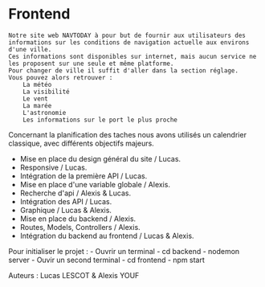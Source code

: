 # Frontend

    Notre site web NAVTODAY à pour but de fournir aux utilisateurs des informations sur les conditions de navigation actuelle aux environs d'une ville.
    Ces informations sont disponibles sur internet, mais aucun service ne les proposent sur une seule et même platforme.
    Pour changer de ville il suffit d'aller dans la section réglage.
    Vous pouvez alors retrouver :
        La météo
        La visibilité
        Le vent
        La marée
        L'astronomie
        Les informations sur le port le plus proche

Concernant la planification des taches nous avons utilisés un calendrier classique, avec différents objectifs majeurs.

- Mise en place du design général du site / Lucas.
- Responsive / Lucas.
- Intégration de la première API / Lucas.
- Mise en place d'une variable globale / Alexis.
- Recherche d'api / Alexis & Lucas.
- Intégration des API / Lucas.
- Graphique / Lucas & Alexis.
- Mise en place du backend / Alexis.
- Routes, Models, Controllers / Alexis.
- Intégration du backend au frontend / Lucas & Alexis.




Pour initialiser le projet :
    - Ouvrir un terminal
    - cd backend
    - nodemon server 
    - Ouvir un second terminal 
    - cd frontend
    - npm start

    


Auteurs :
        Lucas LESCOT & Alexis YOUF
    

     